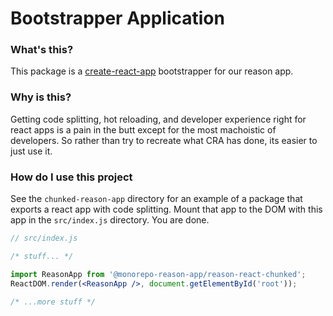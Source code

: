 # Bootstrapper Application

### What's this?

This package is a [create-react-app](https://facebook.github.io/create-react-app/docs/getting-started) bootstrapper for our reason app.

### Why is this?

Getting code splitting, hot reloading, and developer experience right for react apps is a pain in the butt except for the most machoistic of developers.  So rather than try to recreate what CRA has done, its easier to just use it.

### How do I use this project

See the `chunked-reason-app` directory for an example of a package that exports a react app with code splitting.  Mount that app to the DOM with this app in the `src/index.js` directory.  You are done.

```jsx
// src/index.js

/* stuff... */

import ReasonApp from '@monorepo-reason-app/reason-react-chunked';
ReactDOM.render(<ReasonApp />, document.getElementById('root'));

/* ...more stuff */
```